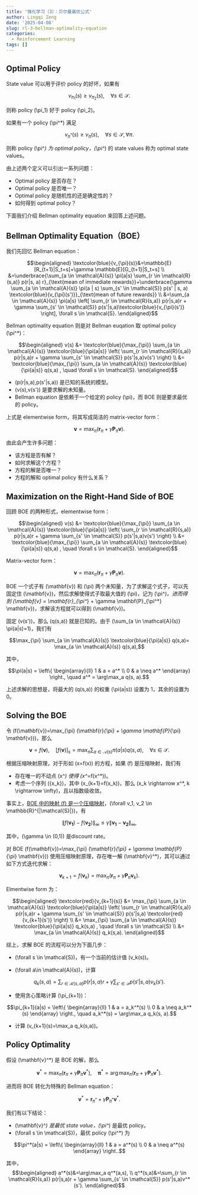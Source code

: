 ```yaml
---
title: '强化学习（3）：贝尔曼最优公式'
author: Lingqi Zeng
date: '2025-04-08'
slug: rl-3-bellman-optimality-equation
categories:
  - Reinforcement Learning
tags: []
---
```


## Optimal Policy

State value 可以用于评价 policy 的好坏，如果有

$$v_{\pi_1}(s) \geq v_{\pi_2}(s), \quad \forall s \in \mathcal{S}.$$

则称 policy \(\pi_1\) 好于 policy \(\pi_2\)。

如果有一个 policy \(\pi^*\) 满足

$$v_{\pi^*}(s) \geq v_{\pi}(s), \quad \forall s \in \mathcal{S}, \forall \pi.$$

则称 policy \(\pi^*\) 为 optimal policy，\(\pi^*\) 的 state values 称为 optimal state values。

由上述两个定义可以引出一系列问题：

- Optimal policy 是否存在？
- Optimal policy 是否唯一？
- Optimal policy 是随机性的还是确定性的？
- 如何得到 optimal policy？

下面我们介绍 Bellman optimality equation 来回答上述问题。

## Bellman Optimality Equation（BOE）

我们先回忆 Bellman equation：

$$\begin{aligned}
\textcolor{blue}{v_{\pi}(s)}&=\mathbb{E}[R_{t+1}|S_t=s]+\gamma \mathbb{E}[G_{t+1}|S_t=s] \\
&=\underbrace{\sum_{a \in \mathcal{A}(s)} \pi(a|s) \sum_{r \in \mathcal{R}(s,a)} p(r|s, a) r}_{\text{mean of immediate rewards}}+\underbrace{\gamma \sum_{a \in \mathcal{A}(s)} \pi(a | s) \sum_{s' \in \mathcal{S}} p(s' | s, a) \textcolor{blue}{v_{\pi}(s')}}_{\text{mean of future rewards}} \\
&=\sum_{a \in \mathcal{A}(s)} \pi(a|s) \left[ \sum_{r \in \mathcal{R}(s,a)} p(r|s,a)r + \gamma \sum_{s' \in \mathcal{S}} p(s'|s,a)\textcolor{blue}{v_{\pi}(s')} \right], \forall s \in \mathcal{S}.
\end{aligned}$$

Bellman optimality equation 则是对 Bellman euqation 取 optimal policy \(\pi^*\)：

$$\begin{aligned}
v(s) &= \textcolor{blue}{\max_{\pi}} \sum_{a \in \mathcal{A}(s)} \textcolor{blue}{\pi(a|s)} \left( \sum_{r \in \mathcal{R}(s,a)} p(r|s,a)r + \gamma \sum_{s' \in \mathcal{S}} p(s'|s,a)v(s') \right) \\
&= \textcolor{blue}{\max_{\pi}} \sum_{a \in \mathcal{A}(s)} \textcolor{blue}{\pi(a|s)} q(s,a) , \quad \forall s \in \mathcal{S}.
\end{aligned}$$

- \(p(r|s,a),p(s'|s,a)\) 是已知的系统的模型。
- \(v(s),v(s')\) 是要求解的未知量。
- Bellman equation 是依赖于一个给定的 policy \(\pi\)，而 BOE 则是要求最优的 policy。

上式是 elementwise form，将其写成简洁的 matrix-vector form：

$$\mathbf{v} = \max_{\pi} (\mathbf{r}_{\pi} + \gamma \mathbf{P}_{\pi} \mathbf{v}).$$

由此会产生许多问题：

- 该方程是否有解？
- 如何求解这个方程？
- 方程的解是否唯一？
- 方程的解和 optimal policy 有什么关系？

## Maximization on the Right-Hand Side of BOE

回顾 BOE 的两种形式，elementwise form：

$$\begin{aligned}
v(s) &= \textcolor{blue}{\max_{\pi}} \sum_{a \in \mathcal{A}(s)} \textcolor{blue}{\pi(a|s)} \left( \sum_{r \in \mathcal{R}(s,a)} p(r|s,a)r + \gamma \sum_{s' \in \mathcal{S}} p(s'|s,a)v(s') \right) \\
&= \textcolor{blue}{\max_{\pi}} \sum_{a \in \mathcal{A}(s)} \textcolor{blue}{\pi(a|s)} q(s,a) , \quad \forall s \in \mathcal{S}.
\end{aligned}$$

Matrix-vector form：

$$\mathbf{v} = \max_{\pi} (\mathbf{r}_{\pi} + \gamma \mathbf{P}_{\pi} \mathbf{v}).$$

BOE 一个式子有 \(\mathbf{v}\) 和 \(\pi\) 两个未知量，为了求解这个式子，可以先固定住 \(\mathbf{v}\)，然后求解使得式子取最大值的 \(\pi\)，记为 \(\pi^*\)。进而得到 \(\mathbf{v} = \mathbf{r}_{\pi^*} + \gamma \mathbf{P}_{\pi^*} \mathbf{v}\)，求解该方程就可以得到 \(\mathbf{v}\)。

固定 \(v(s')\)，那么 \(q(s,a)\) 就是已知的。由于 \(\sum_{a \in \mathcal{A}(s)} \pi(a|s)=1\)，我们有

$$\max_{\pi} \sum_{a \in \mathcal{A}(s)} \textcolor{blue}{\pi(a|s)} q(s,a)= \max_{a \in \mathcal{A}(s)} q(s,a),$$

其中，

$$\pi(a|s) = \left\{
\begin{array}{ll}
1 & a = a^* \\
0 & a \neq a^*
\end{array}
\right., \quad a^* = \arg\max_a q(s, a).$$

上述求解的思想是，将最大的 \(q(s,a)\) 的权重 \(\pi(a|s)\) 设置为 1，其余的设置为 0。

## Solving the BOE

令 \(f(\mathbf{v})=\max_{\pi} (\mathbf{r}_{\pi} + \gamma \mathbf{P}_{\pi} \mathbf{v})\)，那么

$$\mathbf{v}=f(\mathbf{v}), \quad [f(\mathbf{v})]_s=\max_{\pi} \sum_{a \in \mathcal{A}(s)} \pi(a|s) q(s,a) , \quad \forall s \in \mathcal{S}.$$

根据压缩映射原理，对于形如 \(x=f(x)\) 的方程，如果 \(f\) 是压缩映射，我们有

- 存在唯一的不动点 \(x^*\) 使得 \(x^*=f(x^*)\)。
- 考虑一个序列 \(\{x_k\}\)，其中 \(x_{k+1}=f(x_k)\)，那么 \(x_k \rightarrow x^*, k \rightarrow \infty\)，且以指数级收敛。

事实上，[BOE 中的映射 \(f\) 是一个压缩映射](https://github.com/MathFoundationRL/Book-Mathematical-Foundation-of-Reinforcement-Learning/blob/main/3%20-%20Chapter%203%20Optimal%20State%20Values%20and%20Bellman%20Optimality%20Equation.pdf)，\(\forall v_1, v_2 \in \mathbb{R}^{|\mathcal{S}|}\)，有

$$\|f(\mathbf{v_1}) - f(\mathbf{v_2})\|_{\infty} \leq \gamma \|\mathbf{v_1} - \mathbf{v_2}\|_{\infty},$$

其中，\(\gamma \in (0,1)\) 是discount rate。

对 BOE \(f(\mathbf{v})=\max_{\pi} (\mathbf{r}_{\pi} + \gamma \mathbf{P}_{\pi} \mathbf{v})\) 使用压缩映射原理，存在唯一解 \(\mathbf{v}^*\)，其可以通过如下方式迭代求解：

$$\mathbf{v}_{k+1}=f(\mathbf{v}_k)=\max_{\pi} (\mathbf{r}_{\pi} + \gamma \mathbf{P}_{\pi} \mathbf{v}_k).$$

Elmentwise form 为：

$$\begin{aligned}
\textcolor{red}{v_{k+1}(s)} &= \max_{\pi} \sum_{a \in \mathcal{A}(s)} \textcolor{blue}{\pi(a|s)} \left( \sum_{r \in \mathcal{R}(s,a)} p(r|s,a)r + \gamma \sum_{s' \in \mathcal{S}} p(s'|s,a) \textcolor{red}{v_{k+1}(s')} \right) \\
&= \max_{\pi} \sum_{a \in \mathcal{A}(s)} \textcolor{blue}{\pi(a|s)} q_k(s,a) , \quad \forall s \in \mathcal{S} \\
&= \max_{a \in \mathcal{A}(s)} q_k(s,a).
\end{aligned}$$

综上，求解 BOE 的流程可以分为下面几步：

- \(\forall s \in \mathcal{S}\)，有一个当前的估计值 \(v_k(s)\)。

- \(\forall a\in \mathcal{A}(s)\)，计算

$$q_k(s,a)=\sum_{r \in \mathcal{R}(s,a)} p(r|s,a)r + \gamma \sum_{s' \in \mathcal{S}} p(s'|s,a)v_k(s').$$

- 使用贪心策略计算 \(\pi_{k+1}\)：

$$\pi_{k+1}(a|s) = \left\{
\begin{array}{ll}
1 & a = a_k^*(s) \\
0 & a \neq a_k^*(s)
\end{array}
\right., \quad a_k^*(s) = \arg\max_a q_k(s, a).$$

- 计算 \(v_{k+1}(s)=\max_a q_k(s,a)\)。

## Policy Optimality

假设 \(\mathbf{v}^*\) 是 BOE 的解，那么

$$\mathbf{v}^* = \max_{\pi} (\mathbf{r}_{\pi} + \gamma \mathbf{P}_{\pi} \mathbf{v}^*), \quad \mathbf{\pi}^* = \arg\max_{\pi} (\mathbf{r}_{\pi} + \gamma \mathbf{P}_{\pi} \mathbf{v}^*).$$

进而将 BOE 转化为特殊的 Bellman equation：

$$\mathbf{v}^* = \mathbf{r}_{\pi^*} + \gamma \mathbf{P}_{\pi^*} \mathbf{v}^*.$$

我们有以下结论：

- \(\mathbf{v}^*\) 是最优 state value，\(\pi^*\) 是最优 policy。
- \(\forall s \in \mathcal{S}\)，最优 policy \(\pi^*\) 为

$$\pi^*(a|s) = \left\{
\begin{array}{ll}
1 & a = a^*(s) \\
0 & a \neq a^*(s)
\end{array}
\right..$$

其中，
$$\begin{aligned}
a^*(s)&=\arg\max_a q^*(a,s), \\
q^*(s,a)&=\sum_{r \in \mathcal{R}(s,a)} p(r|s,a)r + \gamma \sum_{s' \in \mathcal{S}} p(s'|s,a)v^*(s').
\end{aligned}$$

